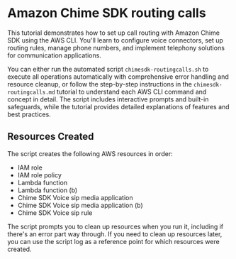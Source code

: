 # Amazon Chime SDK routing calls

This tutorial demonstrates how to set up call routing with Amazon Chime SDK using the AWS CLI. You'll learn to configure voice connectors, set up routing rules, manage phone numbers, and implement telephony solutions for communication applications.

You can either run the automated script `chimesdk-routingcalls.sh` to execute all operations automatically with comprehensive error handling and resource cleanup, or follow the step-by-step instructions in the `chimesdk-routingcalls.md` tutorial to understand each AWS CLI command and concept in detail. The script includes interactive prompts and built-in safeguards, while the tutorial provides detailed explanations of features and best practices.

## Resources Created

The script creates the following AWS resources in order:

- IAM role
- IAM role policy
- Lambda function
- Lambda function (b)
- Chime SDK Voice sip media application
- Chime SDK Voice sip media application (b)
- Chime SDK Voice sip rule

The script prompts you to clean up resources when you run it, including if there's an error part way through. If you need to clean up resources later, you can use the script log as a reference point for which resources were created.